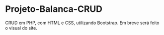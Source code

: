 # Projeto-Balanca-CRUD
 CRUD em PHP, com HTML e CSS, utilizando Bootstrap.
 Em breve será feito o visual do site.
